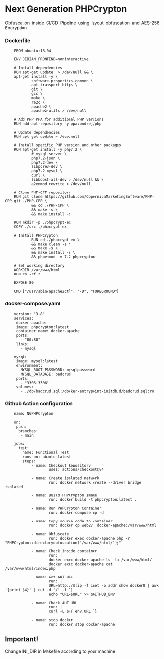 # Next Generation PHPCrypton

<p style="text-align: justify;">Obfuscation inside CI/CD Pipeline using layout obfuscation and AES-256 Encryption</p>

### Dockerfile

        FROM ubuntu:18.04

        ENV DEBIAN_FRONTEND=noninteractive

        # Install dependencies
        RUN apt-get update  > /dev/null && \
        apt-get install -y \
                software-properties-common \
                apt-transport-https \
                git \
                gcc \
                make \
                re2c \
                apache2 \
                apache2-utils > /dev/null

        # Add PHP PPA for additional PHP versions
        RUN add-apt-repository -y ppa:ondrej/php

        # Update dependencies
        RUN apt-get update > /dev/null

        # Install specific PHP version and other packages
        RUN apt-get install -y php7.2 \
                # mysql-server \
                php7.2-json \
                php7.2-dev \
                libpcre3-dev \
                php7.2-mysql \
                curl \
                libboost-all-dev > /dev/null && \
                a2enmod rewrite > /dev/null
        
        # Clone PHP-CPP repository
        RUN git clone https://github.com/CopernicaMarketingSoftware/PHP-CPP.git ./PHP-CPP \
                && cd ./PHP-CPP \
                && make -s \
                && make install -s

        RUN mkdir -p ./phpcrypt-ex
        COPY ./src ./phpcrypt-ex

        # Install PHPCrypton
                RUN cd ./phpcrypt-ex \
                && make clean -s \
                && make -s \
                && make install -s \
                && phpenmod -v 7.2 phpcrypton 

        # Set working directory
        WORKDIR /var/www/html
        RUN rm -rf *

        EXPOSE 80

        CMD ["/usr/sbin/apache2ctl", "-D", "FOREGROUND"]

        
### docker-compose.yaml

        version: "3.8"
        services:
         docker-apache:
         image: phpcrypton:latest
         container_name: docker-apache
         ports:
           - "80:80"
         links:
           - mysql
        
        mysql:
         image: mysql:latest
         environment:
           MYSQL_ROOT_PASSWORD: mysqlpassword
           MYSQL_DATABASE: badcrud
         ports:
           - "3306:3306"
         volumes:
           - ./db/badcrud.sql:/docker-entrypoint-initdb.d/badcrud.sql:ro
 
### Github Action configuration 

        name: NGPHPCrypton

        on:
         push:
          branches:
           - main

        jobs:
          test:
            name: Functional Test
            runs-on: ubuntu-latest
            steps:
                - name: Checkout Repository
                        uses: actions/checkout@v4

                - name: Create isolated network
                        run: docker network create --driver bridge isolated      

                - name: Build PHPCrypton Image
                        run: docker build -t phpcrypton:latest .

                - name: Run PHPCrypton Container
                        run: docker-compose up -d

                - name: Copy source code to container
                        run: docker cp web2/. docker-apache:/var/www/html

                - name: Obfuscate
                        run: docker exec docker-apache php -r "PHPCrypton::directoryobfuscation('/var/www/html/');"

                - name: Check inside container
                        run: |
                        docker exec docker-apache ls -la /var/www/html/
                        docker exec docker-apache cat /var/www/html/index.php

                - name: Get AUT URL
                        run: |
                        URL=http://$(ip -f inet -o addr show docker0 | awk '{print $4}' | cut -d '/' -f 1)
                        echo "URL=$URL" >> $GITHUB_ENV

                - name: Check AUT URL
                        run: |
                        curl -L ${{ env.URL }}
                
                - name: stop docker
                        run: docker stop docker-apache

## Important!

Change INI_DIR in Makefile according to your machine